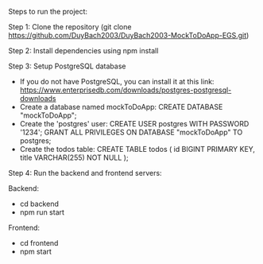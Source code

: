 Steps to run the project: 

Step 1: Clone the repository (git clone https://github.com/DuyBach2003/DuyBach2003-MockToDoApp-EGS.git) 

Step 2: Install dependencies using npm install 

Step 3: Setup PostgreSQL database
- If you do not have PostgreSQL, you can install it at this link: https://www.enterprisedb.com/downloads/postgres-postgresql-downloads
- Create a database named mockToDoApp: CREATE DATABASE "mockToDoApp";
- Create the 'postgres' user:
CREATE USER postgres WITH PASSWORD '1234';
GRANT ALL PRIVILEGES ON DATABASE "mockToDoApp" TO postgres;
- Create the todos table:
CREATE TABLE todos (
    id BIGINT PRIMARY KEY,
    title VARCHAR(255) NOT NULL
);

Step 4: Run the backend and frontend servers:

Backend:
- cd backend
- npm run start

Frontend:
- cd frontend
- npm start
